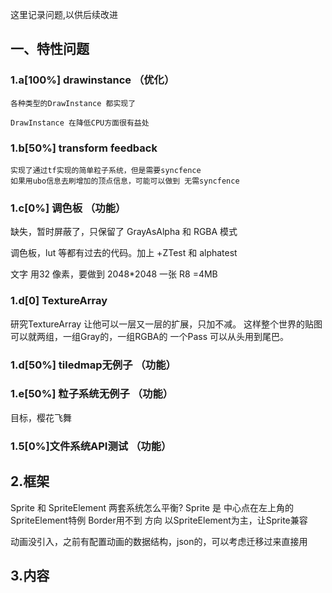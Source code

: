 这里记录问题,以供后续改进

## 一、特性问题

### 1.a[100%] drawinstance （优化）

    各种类型的DrawInstance 都实现了
    
    DrawInstance 在降低CPU方面很有益处

### 1.b[50%] transform feedback

    实现了通过tf实现的简单粒子系统，但是需要syncfence  
    如果用ubo信息去刷增加的顶点信息，可能可以做到 无需syncfence  

### 1.c[0%] 调色板 （功能）

缺失，暂时屏蔽了，只保留了 GrayAsAlpha 和 RGBA 模式

调色板，lut 等都有过去的代码。加上 +ZTest 和 alphatest

文字 用32 像素，要做到 2048*2048 一张 R8 =4MB

### 1.d[0] TextureArray

研究TextureArray 让他可以一层又一层的扩展，只加不减。
这样整个世界的贴图可以就两组，一组Gray的，一组RGBA的
一个Pass 可以从头用到尾巴。

### 1.d[50%] tiledmap无例子 （功能）

### 1.e[50%] 粒子系统无例子 （功能）

目标，樱花飞舞

### 1.5[0%]文件系统API测试 （功能）

## 2.框架

Sprite 和 SpriteElement 两套系统怎么平衡?
Sprite 是 中心点在左上角的SpriteElement特例
Border用不到
方向 以SpriteElement为主，让Sprite兼容

动画没引入，之前有配置动画的数据结构，json的，可以考虑迁移过来直接用

## 3.内容


